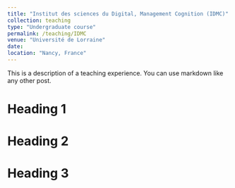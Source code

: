 ```yaml
---
title: "Institut des sciences du Digital, Management Cognition (IDMC)"
collection: teaching
type: "Undergraduate course"
permalink: /teaching/IDMC
venue: "Université de Lorraine"
date: 
location: "Nancy, France"
---
```


This is a description of a teaching experience. You can use markdown like any other post.

Heading 1
======

Heading 2
======

Heading 3
======
